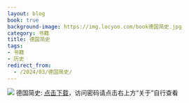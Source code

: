 ```yaml
---
layout: blog
book: true
background-image: https://img.locyoo.com/book德国简史.jpg
category: 书籍
title: 德国简史
tags:
- 书籍
- 历史
redirect_from:
  - /2024/03/德国简史/
---
```

![](https://img.locyoo.com/book德国简史.jpg)
德国简史: <a name = "ref1" href="https://url18.ctfile.com/f/50983618-1253396374-632701?p=3619">点击下载</a>，访问密码请点击右上方“关于”自行查看